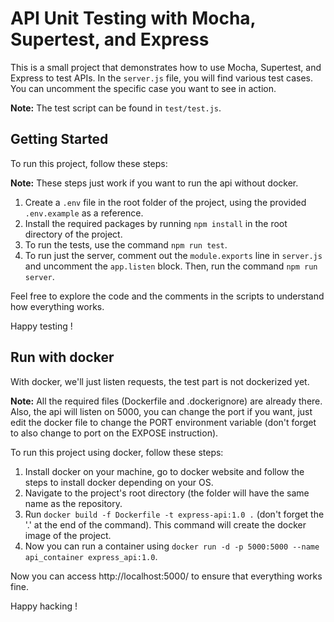 # API Unit Testing with Mocha, Supertest, and Express

This is a small project that demonstrates how to use Mocha, Supertest, and Express to test APIs. In the `server.js` file, you will find various test cases. You can uncomment the specific case you want to see in action.

**Note:** The test script can be found in `test/test.js`.

## Getting Started

To run this project, follow these steps:

**Note:** These steps just work if you want to run the api without docker.

1. Create a `.env` file in the root folder of the project, using the provided `.env.example` as a reference.
2. Install the required packages by running `npm install` in the root directory of the project.
3. To run the tests, use the command `npm run test`.
4. To run just the server, comment out the `module.exports` line in `server.js` and uncomment the `app.listen` block. Then, run the command `npm run server`.

Feel free to explore the code and the comments in the scripts to understand how everything works.

Happy testing !

## Run with docker

With docker, we'll just listen requests, the test part is not dockerized yet.

**Note:** All the required files (Dockerfile and .dockerignore) are already there. Also, the api will listen on 5000, you can change the port if you want, just edit the docker file to change the PORT environment variable (don't forget to also change to port on the EXPOSE instruction).

To run this project using docker, follow these steps:
1. Install docker on your machine, go to docker website and follow the steps to install docker depending on your OS.
2. Navigate to the project's root directory (the folder will have the same name as the repository.
3. Run `docker build -f Dockerfile -t express-api:1.0 .` (don't forget the '.' at the end of the command). This command will create the docker image of the project.
4. Now you can run a container using `docker run -d -p 5000:5000 --name api_container express_api:1.0`.

Now you can access http://localhost:5000/ to ensure that everything works fine.

Happy hacking !


